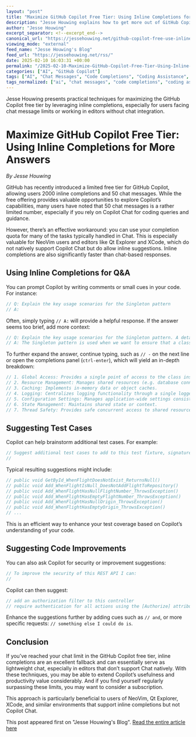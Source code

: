 ```yaml
---
layout: "post"
title: "Maximize GitHub Copilot Free Tier: Using Inline Completions for More Answers"
description: "Jesse Houwing explains how to get more out of GitHub Copilot's free tier by using inline completions as a workaround when you exhaust your chat message quota. The post includes practical prompts and examples, benefitting users of VS Code, NeoVim, and editors without dedicated Chat features."
author: "Jesse Houwing"
excerpt_separator: <!--excerpt_end-->
canonical_url: "https://jessehouwing.net/github-copilot-free-use-inline-completions-for-more-answers/"
viewing_mode: "external"
feed_name: "Jesse Houwing's Blog"
feed_url: "https://jessehouwing.net/rss/"
date: 2025-02-10 16:03:31 +00:00
permalink: "/2025-02-10-Maximize-GitHub-Copilot-Free-Tier-Using-Inline-Completions-for-More-Answers.html"
categories: ["AI", "GitHub Copilot"]
tags: ["AI", "Chat Messages", "Code Completions", "Coding Assistance", "Copilot Usage", "Developer Workflow", "Editor Plugins", "Free Tier", "GitHub", "GitHub Copilot", "Inline Completions", "Neovim", "Posts", "Productivity Tips", "Visual Studio Code"]
tags_normalized: ["ai", "chat messages", "code completions", "coding assistance", "copilot usage", "developer workflow", "editor plugins", "free tier", "github", "github copilot", "inline completions", "neovim", "posts", "productivity tips", "visual studio code"]
---
```


Jesse Houwing presents practical techniques for maximizing the GitHub Copilot free tier by leveraging inline completions, especially for users facing chat message limits or working in editors without chat integration.<!--excerpt_end-->

# Maximize GitHub Copilot Free Tier: Using Inline Completions for More Answers

*By Jesse Houwing*

GitHub has recently introduced a limited free tier for GitHub Copilot, allowing users 2000 inline completions and 50 chat messages. While the free offering provides valuable opportunities to explore Copilot’s capabilities, many users have noted that 50 chat messages is a rather limited number, especially if you rely on Copilot Chat for coding queries and guidance.

However, there’s an effective workaround: you can use your completion quota for many of the tasks typically handled in Chat. This is especially valuable for NeoVim users and editors like Qt Explorer and XCode, which do not natively support Copilot Chat but do allow inline suggestions. Inline completions are also significantly faster than chat-based responses.

## Using Inline Completions for Q&A

You can prompt Copilot by writing comments or small cues in your code. For instance:

```csharp
// Q: Explain the key usage scenarios for the Singleton pattern
// A:
```

Often, simply typing `// A:` will provide a helpful response. If the answer seems too brief, add more context:

```csharp
// Q: Explain the key usage scenarios for the Singleton pattern. A detailed description
// A: The Singleton pattern is used when we want to ensure that a class has only one instance and provide a global point of access to that instance. Some key usage scenarios for the Singleton pattern include:
```

To further expand the answer, continue typing, such as `// -` on the next line or open the completions panel (`ctrl-enter`), which will yield an in-depth breakdown:

```csharp
// 1. Global Access: Provides a single point of access to the class instance.
// 2. Resource Management: Manages shared resources (e.g. database connections, file systems).
// 3. Caching: Implements in-memory data or object caches.
// 4. Logging: Centralizes logging functionality through a single logger instance.
// 5. Configuration Settings: Manages application-wide settings consistently.
// 6. State Management: Maintains shared state or context.
// 7. Thread Safety: Provides safe concurrent access to shared resources.
```

## Suggesting Test Cases

Copilot can help brainstorm additional test cases. For example:

```csharp
// Suggest additional test cases to add to this test fixture, signatures only:
//
```

Typical resulting suggestions might include:

```csharp
// public void GetById_WhenFlightDoesNotExist_ReturnsNull()
// public void Add_WhenFlightIsNull_DoesNotAddFlightToRepository()
// public void Add_WhenFlightHasNullFlightNumber_ThrowsException()
// public void Add_WhenFlightHasEmptyFlightNumber_ThrowsException()
// public void Add_WhenFlightHasNullOrigin_ThrowsException()
// public void Add_WhenFlightHasEmptyOrigin_ThrowsException()
// ...
```

This is an efficient way to enhance your test coverage based on Copilot’s understanding of your code.

## Suggesting Code Improvements

You can also ask Copilot for security or improvement suggestions:

```csharp
// To improve the security of this REST API I can:
//
```

Copilot can then suggest:

```csharp
// add an authorization filter to this controller
// require authentication for all actions using the [Authorize] attribute
```

Enhance the suggestions further by adding cues such as `// and`, or more specific requests: `// something else I could do is`.

## Conclusion

If you’ve reached your chat limit in the GitHub Copilot free tier, inline completions are an excellent fallback and can essentially serve as lightweight chat, especially in editors that don’t support Chat natively. With these techniques, you may be able to extend Copilot’s usefulness and productivity value considerably. And if you find yourself regularly surpassing these limits, you may want to consider a subscription.

This approach is particularly beneficial to users of NeoVim, Qt Explorer, XCode, and similar environments that support inline completions but not Copilot Chat.

This post appeared first on "Jesse Houwing's Blog". [Read the entire article here](https://jessehouwing.net/github-copilot-free-use-inline-completions-for-more-answers/)
